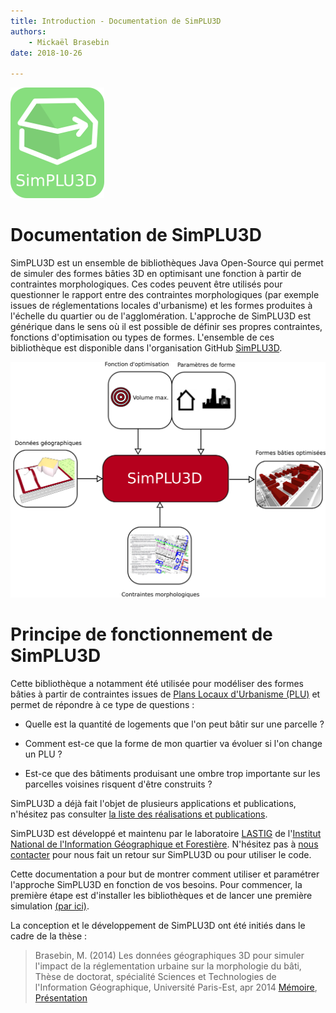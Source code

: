 ```yaml
---
title: Introduction - Documentation de SimPLU3D
authors:
    - Mickaël Brasebin
date: 2018-10-26

---
```


![Logo de SimPLU3D](./img/logo_small.png)

# Documentation de SimPLU3D

SimPLU3D est un ensemble de bibliothèques Java Open-Source qui permet de simuler des formes bâties 3D en optimisant une fonction à partir de contraintes morphologiques. Ces codes peuvent être utilisés pour questionner le rapport entre des contraintes morphologiques (par exemple issues de réglementations locales d'urbanisme) et les formes produites à l'échelle du quartier ou de l'agglomération. L'approche de SimPLU3D est générique dans le sens où il est possible de définir ses propres contraintes, fonctions d'optimisation ou types de formes. L'ensemble de ces bibliothèque est disponible dans l'organisation GitHub [SimPLU3D](https://github.com/SimPLU3D).

![Illustration du principe de SimPLU3D](./img/index.png)

# Principe de fonctionnement de SimPLU3D

Cette bibliothèque a notamment été utilisée pour modéliser des formes bâties à partir de contraintes issues de [Plans Locaux d'Urbanisme (PLU)](https://fr.wikipedia.org/wiki/Plan_local_d%27urbanisme) et permet de répondre à ce type de questions :

* Quelle est la quantité de logements que l'on peut bâtir sur une parcelle ?

* Comment est-ce que la forme de mon quartier va évoluer si l'on change un PLU  ?

* Est-ce que des bâtiments produisant une ombre trop importante sur les parcelles voisines risquent d'être construits ?

SimPLU3D a déjà fait l'objet de plusieurs applications et publications, n'hésitez pas consulter [la liste des réalisations et publications](bibliographie.md).

SimPLU3D est développé et maintenu par le laboratoire [LASTIG](http://recherche.ign.fr/) de l'[Institut National de l'Information Géographique et Forestière](http://www.ign.fr/). N'hésitez pas à [nous contacter](about.md) pour nous fait un retour sur SimPLU3D ou pour utiliser le code.

Cette documentation a pour but de montrer comment utiliser et paramétrer l'approche SimPLU3D en fonction de vos besoins. Pour commencer, la première étape est d'installer les bibliothèques et de lancer une première simulation [(par ici)](./begin/intro.md).

La conception et le développement de SimPLU3D ont été initiés dans le cadre de la thèse :
> Brasebin, M. (2014) Les données géographiques 3D pour simuler l'impact de la réglementation urbaine sur la morphologie du bâti, Thèse de doctorat, spécialité Sciences et Technologies de l'Information Géographique, Université Paris-Est, apr 2014 [Mémoire](https://tel.archives-ouvertes.fr/tel-01124257), [Présentation](http://recherche.ign.fr/labos/util_basilic/publicDownload.php?id=3011)
